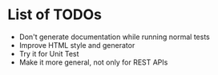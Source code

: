 # List of TODOs
- Don't generate documentation while running normal tests
- Improve HTML style and generator
- Try it for Unit Test
- Make it more general, not only for REST APIs

